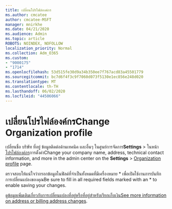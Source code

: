 ```yaml
---
title: เปลี่ยนโปรไฟล์องค์กร
ms.author: cmcatee
author: cmcatee-MSFT
manager: mnirkhe
ms.date: 04/21/2020
ms.audience: Admin
ms.topic: article
ROBOTS: NOINDEX, NOFOLLOW
localization_priority: Normal
ms.collection: Adm_O365
ms.custom:
- "9000175"
- "1714"
ms.openlocfilehash: 53d515fe30d9a34b350ee7f767acd83a45501779
ms.sourcegitcommit: bc7d6f4f3c9f7060d073f5130e1ec856e248d020
ms.translationtype: MT
ms.contentlocale: th-TH
ms.lasthandoff: 06/02/2020
ms.locfileid: "44506066"
---
```

# <a name="change-organization-profile"></a><span data-ttu-id="17343-102">เปลี่ยนโปรไฟล์องค์กร</span><span class="sxs-lookup"><span data-stu-id="17343-102">Change Organization profile</span></span>

<span data-ttu-id="17343-103">เปลี่ยนชื่อ บริษัท ที่อยู่ ข้อมูลติดต่อด้านเทคนิค และอื่นๆ ในศูนย์การจัดการ**Settings**  >  ในหน้า[โปรไฟล์องค์กร](https://go.microsoft.com/fwlink/p/?linkid=2067339)การตั้งค่า</span><span class="sxs-lookup"><span data-stu-id="17343-103">Change your company name, address, technical contact information, and more in the admin center on the **Settings** > [Organization profile](https://go.microsoft.com/fwlink/p/?linkid=2067339) page.</span></span>

<span data-ttu-id="17343-104">ตรวจสอบให้แน่ใจว่ากรอกข้อมูลในฟิลด์ที่จําเป็นทั้งหมดที่มีเครื่องหมาย \* เพื่อเปิดใช้งานการบันทึกการเปลี่ยนแปลงของคุณ</span><span class="sxs-lookup"><span data-stu-id="17343-104">Be sure to fill in all required fields marked with an \* to enable saving your changes.</span></span>

<span data-ttu-id="17343-105">[ดูข้อมูลเพิ่มเติมเกี่ยวกับการเปลี่ยนแปลงที่อยู่หรือที่อยู่สําหรับเรียกเก็บเงิน](https://docs.microsoft.com/microsoft-365/admin/manage/change-address-contact-and-more)</span><span class="sxs-lookup"><span data-stu-id="17343-105">[See more information on address or billing address changes](https://docs.microsoft.com/microsoft-365/admin/manage/change-address-contact-and-more).</span></span>